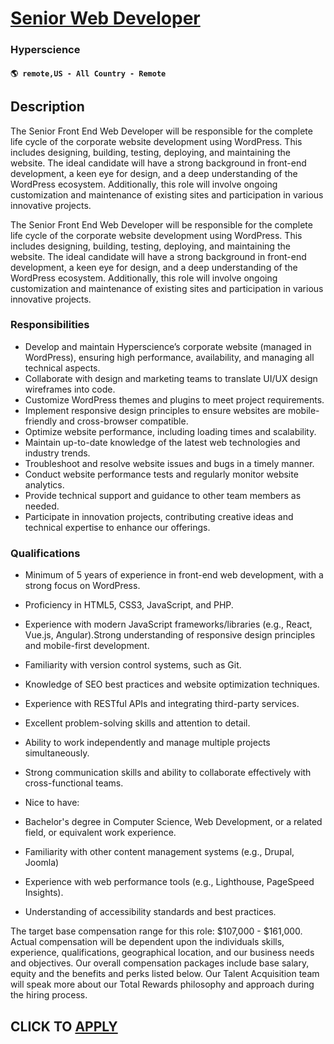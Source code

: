 # [Senior Web Developer](https://www.remotewlb.com/apply/senior-web-developer-129959)  
### Hyperscience  
#### `🌎 remote,US - All Country - Remote`  

## Description

The Senior Front End Web Developer will be responsible for the complete life cycle of the corporate website development using WordPress. This includes designing, building, testing, deploying, and maintaining the website. The ideal candidate will have a strong background in front-end development, a keen eye for design, and a deep understanding of the WordPress ecosystem. Additionally, this role will involve ongoing customization and maintenance of existing sites and participation in various innovative projects.

  

The Senior Front End Web Developer will be responsible for the complete life cycle of the corporate website development using WordPress. This includes designing, building, testing, deploying, and maintaining the website. The ideal candidate will have a strong background in front-end development, a keen eye for design, and a deep understanding of the WordPress ecosystem. Additionally, this role will involve ongoing customization and maintenance of existing sites and participation in various innovative projects.

  

### Responsibilities

* Develop and maintain Hyperscience’s corporate website (managed in WordPress), ensuring high performance, availability, and managing all technical aspects.
* Collaborate with design and marketing teams to translate UI/UX design wireframes into code.
* Customize WordPress themes and plugins to meet project requirements.
* Implement responsive design principles to ensure websites are mobile-friendly and cross-browser compatible.
* Optimize website performance, including loading times and scalability.
* Maintain up-to-date knowledge of the latest web technologies and industry trends.
* Troubleshoot and resolve website issues and bugs in a timely manner.
* Conduct website performance tests and regularly monitor website analytics.
* Provide technical support and guidance to other team members as needed.
* Participate in innovation projects, contributing creative ideas and technical expertise to enhance our offerings.

  

### Qualifications

* Minimum of 5 years of experience in front-end web development, with a strong focus on WordPress.
* Proficiency in HTML5, CSS3, JavaScript, and PHP.
* Experience with modern JavaScript frameworks/libraries (e.g., React, Vue.js, Angular).Strong understanding of responsive design principles and mobile-first development.
* Familiarity with version control systems, such as Git.
* Knowledge of SEO best practices and website optimization techniques.
* Experience with RESTful APIs and integrating third-party services.
* Excellent problem-solving skills and attention to detail.
* Ability to work independently and manage multiple projects simultaneously.
* Strong communication skills and ability to collaborate effectively with cross-functional teams.

  

* Nice to have:
* Bachelor's degree in Computer Science, Web Development, or a related field, or equivalent work experience.
* Familiarity with other content management systems (e.g., Drupal, Joomla)
* Experience with web performance tools (e.g., Lighthouse, PageSpeed Insights).
* Understanding of accessibility standards and best practices.

  

The target base compensation range for this role: $107,000 - $161,000. Actual compensation will be dependent upon the individuals skills, experience, qualifications, geographical location, and our business needs and objectives. Our overall compensation packages include base salary, equity and the benefits and perks listed below. Our Talent Acquisition team will speak more about our Total Rewards philosophy and approach during the hiring process.

  
## CLICK TO [APPLY](https://www.remotewlb.com/apply/senior-web-developer-129959)

